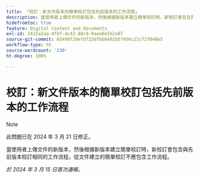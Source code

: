```yaml
---
title: 「校訂：新文件版本的簡單校訂包括先前版本的工作流程」
description: 當使用者上傳文件的新版本，然後根據新版本建立簡單校訂時，新校訂會包含與先前版本校訂相同的工作流程。從文件建立的簡單校訂不應包含工作流程。
hidefromtoc: true
feature: Digital Content and Documents
exl-id: 2415a2aa-4fbf-4c42-88c8-0aea8e5b2a87
source-git-commit: 65490f20efd723dfbb0492b57456c21c727848e5
workflow-type: ht
source-wordcount: '130'
ht-degree: 100%

---
```


# 校訂：新文件版本的簡單校訂包括先前版本的工作流程

>[!NOTE]
>
>此問題已在 2024 年 3 月 21 日修正。

當使用者上傳文件的新版本，然後根據新版本建立簡單校訂時，新校訂會包含與先前版本校訂相同的工作流程。從文件建立的簡單校訂不應包含工作流程。

_於 2024 年 3 月 15 日首次通報。_
